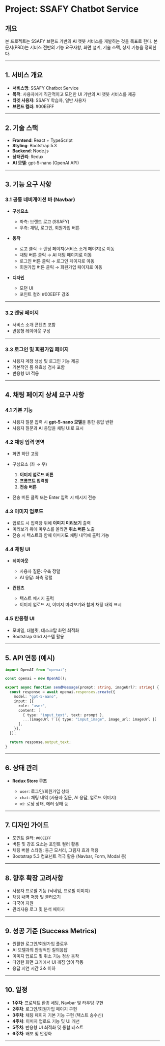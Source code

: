 # Project: SSAFY Chatbot Service

## 개요

본 프로젝트는 SSAFY 브랜드 기반의 AI 챗봇 서비스를 개발하는 것을 목표로 한다. 본 문서(PRD)는 서비스 전반의 기능 요구사항, 화면 설계, 기술 스택, 상세 기능을 정의한다.

---

## 1. 서비스 개요

* **서비스명**: SSAFY Chatbot Service
* **목적**: 사용자에게 직관적이고 모던한 UI 기반의 AI 챗봇 서비스를 제공
* **타겟 사용자**: SSAFY 학습자, 일반 사용자
* **브랜드 컬러**: #00EEFF

---

## 2. 기술 스택

* **Frontend**: React + TypeScript
* **Styling**: Bootstrap 5.3
* **Backend**: Node.js
* **상태관리**: Redux
* **AI 모델**: gpt-5-nano (OpenAI API)

---

## 3. 기능 요구 사항

### 3.1 공통 네비게이션 바 (Navbar)

* **구성요소**

  * 좌측: 브랜드 로고 (SSAFY)
  * 우측: 채팅, 로그인, 회원가입 버튼
* **동작**

  * 로고 클릭 → 랜딩 페이지(서비스 소개 페이지)로 이동
  * 채팅 버튼 클릭 → AI 채팅 페이지로 이동
  * 로그인 버튼 클릭 → 로그인 페이지로 이동
  * 회원가입 버튼 클릭 → 회원가입 페이지로 이동
* **디자인**

  * 모던 UI
  * 포인트 컬러 #00EEFF 강조

---

### 3.2 랜딩 페이지

* 서비스 소개 콘텐츠 포함
* 반응형 레이아웃 구성

---

### 3.3 로그인 및 회원가입 페이지

* 사용자 계정 생성 및 로그인 기능 제공
* 기본적인 폼 유효성 검사 포함
* 반응형 UI 적용

---

## 4. 채팅 페이지 상세 요구 사항

### 4.1 기본 기능

* 사용자 질문 입력 시 **gpt-5-nano 모델**을 통한 응답 반환
* 사용자 질문과 AI 응답을 채팅 UI로 표시

### 4.2 채팅 입력 영역

* 화면 하단 고정
* 구성요소 (좌 → 우)

  1. **이미지 업로드 버튼**
  2. **프롬프트 입력창**
  3. **전송 버튼**
* 전송 버튼 클릭 또는 Enter 입력 시 메시지 전송

### 4.3 이미지 업로드

* 업로드 시 입력창 위에 **이미지 미리보기** 출력
* 미리보기 위에 마우스를 올리면 **취소 버튼** 노출
* 전송 시 텍스트와 함께 이미지도 채팅 내역에 출력 가능

### 4.4 채팅 UI

* **레이아웃**

  * 사용자 질문: 우측 정렬
  * AI 응답: 좌측 정렬
* **컨텐츠**

  * 텍스트 메시지 출력
  * 이미지 업로드 시, 이미지 미리보기와 함께 채팅 내역 표시

### 4.5 반응형 UI

* 모바일, 태블릿, 데스크탑 화면 최적화
* Bootstrap Grid 시스템 활용

---

## 5. API 연동 (예시)

```typescript
import OpenAI from "openai";

const openai = new OpenAI();

export async function sendMessage(prompt: string, imageUrl?: string) {
  const response = await openai.responses.create({
    model: "gpt-5-nano",
    input: [{
      role: "user",
      content: [
        { type: "input_text", text: prompt },
        ...(imageUrl ? [{ type: "input_image", image_url: imageUrl }] : []),
      ],
    }],
  });

  return response.output_text;
}
```

---

## 6. 상태 관리

* **Redux Store 구조**

  * `user`: 로그인/회원가입 상태
  * `chat`: 채팅 내역 (사용자 질문, AI 응답, 업로드 이미지)
  * `ui`: 로딩 상태, 에러 상태 등

---

## 7. 디자인 가이드

* 포인트 컬러: `#00EEFF`
* 버튼 및 강조 요소는 포인트 컬러 활용
* 채팅 버블 스타일: 둥근 모서리, 그림자 효과 적용
* Bootstrap 5.3 컴포넌트 적극 활용 (Navbar, Form, Modal 등)

---

## 8. 향후 확장 고려사항

* 사용자 프로필 기능 (닉네임, 프로필 이미지)
* 채팅 내역 저장 및 불러오기
* 다국어 지원
* 관리자용 로그 및 분석 페이지

---

## 9. 성공 기준 (Success Metrics)

* 원활한 로그인/회원가입 플로우
* AI 모델과의 안정적인 질의응답
* 이미지 업로드 및 취소 기능 정상 동작
* 다양한 화면 크기에서 UI 깨짐 없이 작동
* 응답 지연 시간 3초 이하

---

## 10. 일정

* **1주차**: 프로젝트 환경 세팅, Navbar 및 라우팅 구현
* **2주차**: 로그인/회원가입 페이지 구현
* **3주차**: 채팅 페이지 기본 기능 구현 (텍스트 송수신)
* **4주차**: 이미지 업로드 기능 및 UI 개선
* **5주차**: 반응형 UI 최적화 및 통합 테스트
* **6주차**: 배포 및 안정화

---